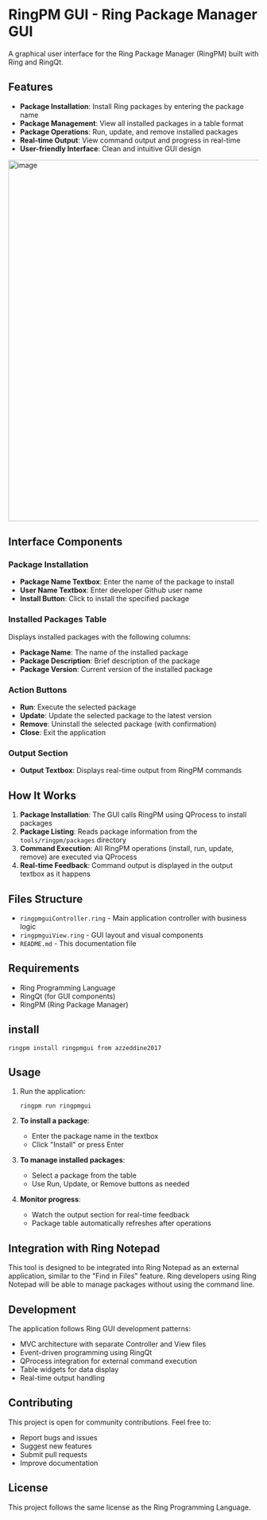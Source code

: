 # RingPM GUI - Ring Package Manager GUI

A graphical user interface for the Ring Package Manager (RingPM) built with Ring and RingQt.

## Features

- **Package Installation**: Install Ring packages by entering the package name
- **Package Management**: View all installed packages in a table format
- **Package Operations**: Run, update, and remove installed packages
- **Real-time Output**: View command output and progress in real-time
- **User-friendly Interface**: Clean and intuitive GUI design
  
<img width="899" height="726" alt="image" src="https://github.com/user-attachments/assets/9d42cd7d-43ff-4e1b-aadc-e4c1b007924f" />


## Interface Components

### Package Installation
- **Package Name Textbox**: Enter the name of the package to install
- **User Name Textbox**: Enter developer Github user name 
- **Install Button**: Click to install the specified package

### Installed Packages Table
Displays installed packages with the following columns:
- **Package Name**: The name of the installed package
- **Package Description**: Brief description of the package
- **Package Version**: Current version of the installed package

### Action Buttons
- **Run**: Execute the selected package
- **Update**: Update the selected package to the latest version
- **Remove**: Uninstall the selected package (with confirmation)
- **Close**: Exit the application

### Output Section
- **Output Textbox**: Displays real-time output from RingPM commands

## How It Works

1. **Package Installation**: The GUI calls RingPM using QProcess to install packages
2. **Package Listing**: Reads package information from the `tools/ringpm/packages` directory
3. **Command Execution**: All RingPM operations (install, run, update, remove) are executed via QProcess
4. **Real-time Feedback**: Command output is displayed in the output textbox as it happens

## Files Structure

- `ringpmguiController.ring` - Main application controller with business logic
- `ringpmguiView.ring` - GUI layout and visual components
- `README.md` - This documentation file

## Requirements

- Ring Programming Language
- RingQt (for GUI components)
- RingPM (Ring Package Manager)

## install
   ```
   ringpm install ringpmgui from azzeddine2017
   ```

## Usage

1. Run the application:
   ```
   ringpm run ringpmgui
   ```

2. **To install a package**:
   - Enter the package name in the textbox
   - Click "Install" or press Enter

3. **To manage installed packages**:
   - Select a package from the table
   - Use Run, Update, or Remove buttons as needed

4. **Monitor progress**:
   - Watch the output section for real-time feedback
   - Package table automatically refreshes after operations

## Integration with Ring Notepad

This tool is designed to be integrated into Ring Notepad as an external application, similar to the "Find in Files" feature. Ring developers using Ring Notepad will be able to manage packages without using the command line.

## Development

The application follows Ring GUI development patterns:
- MVC architecture with separate Controller and View files
- Event-driven programming using RingQt
- QProcess integration for external command execution
- Table widgets for data display
- Real-time output handling

## Contributing

This project is open for community contributions. Feel free to:
- Report bugs and issues
- Suggest new features
- Submit pull requests
- Improve documentation

## License

This project follows the same license as the Ring Programming Language.
